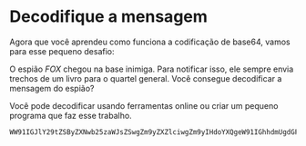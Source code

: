 # Decodifique a mensagem

Agora que você aprendeu como funciona a codificação de base64, vamos para esse pequeno desafio:

O espião _FOX_ chegou na base inimiga. Para notificar isso, ele sempre envia trechos de um livro para o quartel general. Você consegue decodificar a mensagem do espião? 

Você pode decodificar usando ferramentas online ou criar um pequeno programa que faz esse trabalho.

```
WW91IGJlY29tZSByZXNwb25zaWJsZSwgZm9yZXZlciwgZm9yIHdoYXQgeW91IGhhdmUgdGFtZWQ=
```
